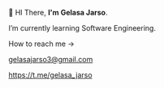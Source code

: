 👋 HI There, **I'm Gelasa Jarso**.

I’m currently learning Software Engineering.

How to reach me ->

gelasajarso3@gmail.com 

https://t.me/gelasa_jarso  
<!---
gelasajarso/gelasajarso is a ✨ special ✨ repository because its `README.md` (this file) appears on your GitHub profile.
You can click the Preview link to take a look at your changes.
--->
